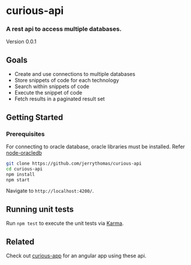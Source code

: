 # curious-api #

### A rest api to access multiple databases. ###

Version 0.0.1

## Goals

* Create and use connections to multiple databases
* Store snippets of code for each technology
* Search within snippets of code
* Execute the snippet of code
* Fetch results in a paginated result set 

## Getting Started ##

### Prerequisites
For connecting to oracle database, oracle libraries must be installed. Refer [node-oracledb](https://github.com/oracle/node-oracledb/blob/master/INSTALL.md)

```bash
git clone https://github.com/jerrythomas/curious-api
cd curious-api
npm install
npm start
```

Navigate to `http://localhost:4200/`. 

## Running unit tests

Run `npm test` to execute the unit tests via [Karma](https://karma-runner.github.io).

## Related

Check out [curious-app](https://github.com/jerrythomas/curious-api) for an angular app using these api. 